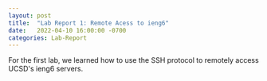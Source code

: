 ```yaml
---
layout: post
title:  "Lab Report 1: Remote Acess to ieng6"
date:   2022-04-10 16:00:00 -0700
categories: Lab-Report 
---
```

For the first lab, we learned how to use the SSH protocol to remotely access UCSD's ieng6 servers.